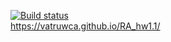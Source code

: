 [![Build status](https://ci.appveyor.com/api/projects/status/c3lwf0aab3bj759a?svg=true)](https://ci.appveyor.com/project/vatruwca/ra-hw1-1)  
https://vatruwca.github.io/RA_hw1.1/
